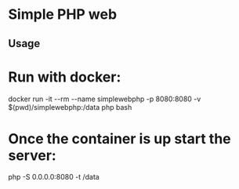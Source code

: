 
# Simple PHP web

## Usage
# Run with docker:
docker run -it --rm --name simplewebphp -p 8080:8080 -v $(pwd)/simplewebphp:/data php bash

# Once the container is up start the server:
php -S 0.0.0.0:8080 -t /data
